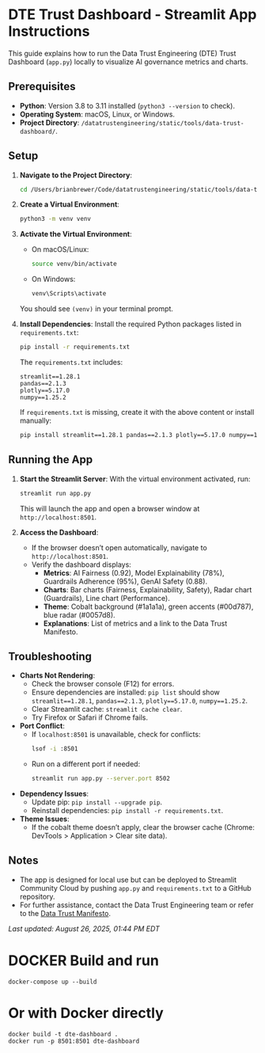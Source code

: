 # DTE Trust Dashboard - Streamlit App Instructions

This guide explains how to run the Data Trust Engineering (DTE) Trust Dashboard (`app.py`) locally to visualize AI governance metrics and charts.

## Prerequisites
- **Python**: Version 3.8 to 3.11 installed (`python3 --version` to check).
- **Operating System**: macOS, Linux, or Windows.
- **Project Directory**: `/datatrustengineering/static/tools/data-trust-dashboard/`.

## Setup
1. **Navigate to the Project Directory**:
   ```bash
   cd /Users/brianbrewer/Code/datatrustengineering/static/tools/data-trust-dashboard
   ```

2. **Create a Virtual Environment**:
   ```bash
   python3 -m venv venv
   ```

3. **Activate the Virtual Environment**:
   - On macOS/Linux:
     ```bash
     source venv/bin/activate
     ```
   - On Windows:
     ```bash
     venv\Scripts\activate
     ```
   You should see `(venv)` in your terminal prompt.

4. **Install Dependencies**:
   Install the required Python packages listed in `requirements.txt`:
   ```bash
   pip install -r requirements.txt
   ```
   The `requirements.txt` includes:
   ```
   streamlit==1.28.1
   pandas==2.1.3
   plotly==5.17.0
   numpy==1.25.2
   ```
   If `requirements.txt` is missing, create it with the above content or install manually:
   ```bash
   pip install streamlit==1.28.1 pandas==2.1.3 plotly==5.17.0 numpy==1.25.2
   ```

## Running the App
1. **Start the Streamlit Server**:
   With the virtual environment activated, run:
   ```bash
   streamlit run app.py
   ```
   This will launch the app and open a browser window at `http://localhost:8501`.

2. **Access the Dashboard**:
   - If the browser doesn’t open automatically, navigate to `http://localhost:8501`.
   - Verify the dashboard displays:
     - **Metrics**: AI Fairness (0.92), Model Explainability (78%), Guardrails Adherence (95%), GenAI Safety (0.88).
     - **Charts**: Bar charts (Fairness, Explainability, Safety), Radar chart (Guardrails), Line chart (Performance).
     - **Theme**: Cobalt background (#1a1a1a), green accents (#00d787), blue radar (#0057d8).
     - **Explanations**: List of metrics and a link to the Data Trust Manifesto.

## Troubleshooting
- **Charts Not Rendering**:
  - Check the browser console (F12) for errors.
  - Ensure dependencies are installed: `pip list` should show `streamlit==1.28.1`, `pandas==2.1.3`, `plotly==5.17.0`, `numpy==1.25.2`.
  - Clear Streamlit cache: `streamlit cache clear`.
  - Try Firefox or Safari if Chrome fails.
- **Port Conflict**:
  - If `localhost:8501` is unavailable, check for conflicts:
    ```bash
    lsof -i :8501
    ```
  - Run on a different port if needed:
    ```bash
    streamlit run app.py --server.port 8502
    ```
- **Dependency Issues**:
  - Update pip: `pip install --upgrade pip`.
  - Reinstall dependencies: `pip install -r requirements.txt`.
- **Theme Issues**:
  - If the cobalt theme doesn’t apply, clear the browser cache (Chrome: DevTools > Application > Clear site data).

## Notes
- The app is designed for local use but can be deployed to Streamlit Community Cloud by pushing `app.py` and `requirements.txt` to a GitHub repository.
- For further assistance, contact the Data Trust Engineering team or refer to the [Data Trust Manifesto](/Manifesto.md).

*Last updated: August 26, 2025, 01:44 PM EDT*




# DOCKER Build and run
```
docker-compose up --build
```

# Or with Docker directly
```
docker build -t dte-dashboard .
docker run -p 8501:8501 dte-dashboard
```
